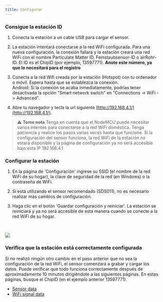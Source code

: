 ```yaml
---
title: Configurar
---
```

### Consigue la estación ID
1. Conecta la estación a un cable USB para cargar el sensor.

2. La estación intentará conectarse a la red WiFi configurada. Para una nueva configuración, la conexión fallará y la estación creará una red WiFi con el nombre Particulate Matter ID, Feinstaubsensor-ID o airRohr-ID. El ID es el ChipID (por ejemplo, 13597771). **Anote este número, ya que lo necesitará para el registro**

3. Conecta a la red Wifi creada por la estación (Hotspot) con tu ordenador o móvil. Espera hasta que se establezca la conexión. <br>Android: Si la conexión se acaba inmediatamente, podrías tener desactivada la opción "Smart network switch" en "Connections -> WiFi -> Advanced".

4. Abre tu navegador y tecla la url siguiente [http://192.168.4.1/](http://192.168.4.1/).

> ⚠️ **Tome nota**  Tenga en cuenta que el NodeMCU puede necesitar varios intentes para conectarse a la red WiFi doméstica. Tenga paciencia y realice los pasos varias veces hasta que funcione. Si la configuración del sensor funciona, la red WiFi de la estación no estará disponible y la página de configuración ya no será accesible bajo esta IP 192.168.4.1

### Configurar la estación
1. En la página de 'Configuración' ingrese su SSID (el nombre de la red WiFi de su hogar), la clave de seguridad de la red (en Windows) o la contraseña de WiFi.

2. Si está utilizando el sensor recomendado (SDS011), no es necesario realizar más cambios de configuración.

3. Haga clic en el botón 'Guardar configuración y reiniciar'. La estación se reiniciará y ya no será accesible de esta manera cuando se conecte a la red WiFi de su hogar.

<br>

![](../docs/airrohr_config_initial.jpg)
<br>

### Verifica que la estación está correctamente configurada
Si no realizó ningún otro cambio en el paso anterior que no sea la configuración de la red WiFi, el sensor comenzará a grabar y cargar los datos. Puede verificar que todo funciona correctamente después de aproximadamente 10 minutos dirigiéndote a las siguientes páginas. En estas páginas, busque el ChipID (en el ejemplo anterior 13597771).

 * [Sensor data](http://www.madavi.de/sensor/graph.php)
 * [WiFi signal data](http://www.madavi.de/sensor/signal.php)
